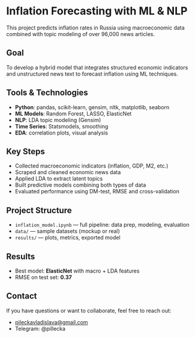 # Inflation Forecasting with ML & NLP

This project predicts inflation rates in Russia using macroeconomic data combined with topic modeling of over 96,000 news articles.

## Goal
To develop a hybrid model that integrates structured economic indicators and unstructured news text to forecast inflation using ML techniques.

## Tools & Technologies
- **Python**: pandas, scikit-learn, gensim, nltk, matplotlib, seaborn
- **ML Models**: Random Forest, LASSO, ElasticNet
- **NLP**: LDA topic modeling (Gensim)
- **Time Series**: Statsmodels, smoothing
- **EDA**: correlation plots, visual analysis

## Key Steps
- Collected macroeconomic indicators (inflation, GDP, M2, etc.)
- Scraped and cleaned economic news data
- Applied LDA to extract latent topics
- Built predictive models combining both types of data
- Evaluated performance using DM-test, RMSE and cross-validation

## Project Structure
- `inflation_model.ipynb` — full pipeline: data prep, modeling, evaluation
- `data/` — sample datasets (mockup or real)
- `results/` — plots, metrics, exported model

## Results
- Best model: **ElasticNet** with macro + LDA features  
- RMSE on test set: **0.37**

## Contact
If you have questions or want to collaborate, feel free to reach out:
- pileckavladislava@gmail.com
- Telegram: @pillecka
